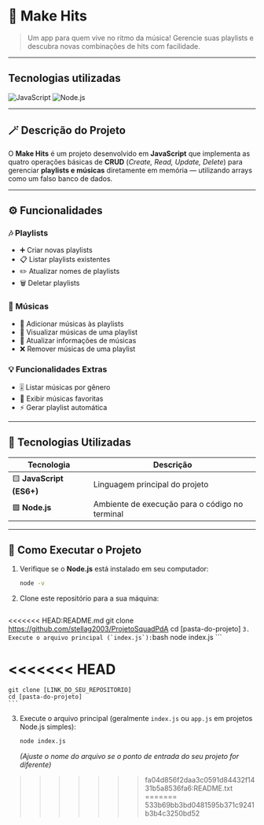 # 🎵 Make Hits

> Um app para quem vive no ritmo da música!
Gerencie suas playlists e descubra novas combinações de hits com facilidade.

---
## Tecnologias utilizadas

![JavaScript](https://img.shields.io/badge/feito%20com-JavaScript-yellow?style=flat-square)
![Node.js](https://img.shields.io/badge/executado%20em-Node.js-green?style=flat-square)

---

## 🪄 **Descrição do Projeto**

O **Make Hits** é um projeto desenvolvido em **JavaScript** que implementa as quatro operações básicas de **CRUD** (*Create, Read, Update, Delete*) para gerenciar **playlists e músicas** diretamente em memória — utilizando arrays como um falso banco de dados.

---

## ⚙️ **Funcionalidades**

### 🎶 Playlists
- ➕ Criar novas playlists
- 📋 Listar playlists existentes
- ✏️ Atualizar nomes de playlists
- 🗑️ Deletar playlists

### 🎵 Músicas
- 🎼 Adicionar músicas às playlists
- 👀 Visualizar músicas de uma playlist
- 🔁 Atualizar informações de músicas
- ❌ Remover músicas de uma playlist

### 💡 Funcionalidades Extras
- 🎚️ Listar músicas por gênero
- 💖 Exibir músicas favoritas
- ⚡ Gerar playlist automática

---

## 🧠 **Tecnologias Utilizadas**

| Tecnologia | Descrição |
|-------------|------------|
| 🟨 **JavaScript (ES6+)** | Linguagem principal do projeto |
| 🟩 **Node.js** | Ambiente de execução para o código no terminal |

---

## 🚀 **Como Executar o Projeto**

1. Verifique se o **Node.js** está instalado em seu computador:
    ```bash
    node -v
    ```
2. Clone este repositório para a sua máquina:
    ```bash
<<<<<<< HEAD:README.md
    git clone https://github.com/stellag2003/ProjetoSquadPdA
    cd [pasta-do-projeto]
    ```
3. Execute o arquivo principal (`index.js`):
    ```bash
    node index.js
    ```
    
<<<<<<< HEAD
=======
    git clone [LINK_DO_SEU_REPOSITORIO]
    cd [pasta-do-projeto]
    ```
3. Execute o arquivo principal (geralmente `index.js` ou `app.js` em projetos Node.js simples):
    ```bash
    node index.js
    ```
    *(Ajuste o nome do arquivo se o ponto de entrada do seu projeto for diferente)*
>>>>>>> fa04d856f2daa3c0591d84432f1431b5a8536fa6:README.txt
=======
>>>>>>> 533b69bb3bd0481595b371c9241b3b4c3250bd52
